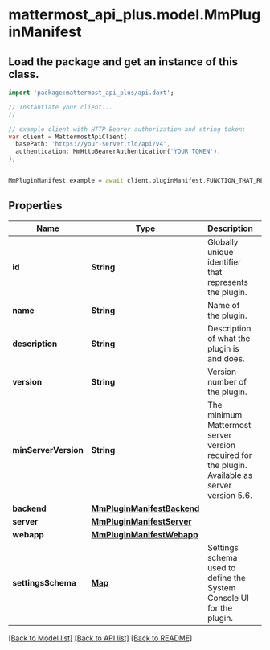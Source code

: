 # mattermost_api_plus.model.MmPluginManifest

## Load the package and get an instance of this class.
```dart
import 'package:mattermost_api_plus/api.dart';

// Instantiate your client...
//

// example client with HTTP Bearer authorization and string token:
var client = MattermostApiClient(
  basePath: 'https://your-server.tld/api/v4',
  authentication: MmHttpBearerAuthentication('YOUR TOKEN'),
);


MmPluginManifest example = await client.pluginManifest.FUNCTION_THAT_RETURNS_THIS_CLASS();

```

## Properties
Name | Type | Description | Notes
------------ | ------------- | ------------- | -------------
**id** | **String** | Globally unique identifier that represents the plugin. | [optional] 
**name** | **String** | Name of the plugin. | [optional] 
**description** | **String** | Description of what the plugin is and does. | [optional] 
**version** | **String** | Version number of the plugin. | [optional] 
**minServerVersion** | **String** | The minimum Mattermost server version required for the plugin.  Available as server version 5.6.  | [optional] 
**backend** | [**MmPluginManifestBackend**](MmPluginManifestBackend.md) |  | [optional] 
**server** | [**MmPluginManifestServer**](MmPluginManifestServer.md) |  | [optional] 
**webapp** | [**MmPluginManifestWebapp**](MmPluginManifestWebapp.md) |  | [optional] 
**settingsSchema** | [**Map**](.md) | Settings schema used to define the System Console UI for the plugin. | [optional] 

[[Back to Model list]](../GENERATED_README.md#documentation-for-models) [[Back to API list]](../GENERATED_README.md#documentation-for-api-endpoints) [[Back to README]](../GENERATED_README.md)


